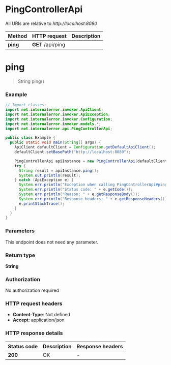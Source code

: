# PingControllerApi

All URIs are relative to *http://localhost:8080*

| Method | HTTP request | Description |
|------------- | ------------- | -------------|
| [**ping**](PingControllerApi.md#ping) | **GET** /api/ping |  |


<a id="ping"></a>
# **ping**
> String ping()



### Example
```java
// Import classes:
import net.internalerror.invoker.ApiClient;
import net.internalerror.invoker.ApiException;
import net.internalerror.invoker.Configuration;
import net.internalerror.invoker.models.*;
import net.internalerror.api.PingControllerApi;

public class Example {
  public static void main(String[] args) {
    ApiClient defaultClient = Configuration.getDefaultApiClient();
    defaultClient.setBasePath("http://localhost:8080");

    PingControllerApi apiInstance = new PingControllerApi(defaultClient);
    try {
      String result = apiInstance.ping();
      System.out.println(result);
    } catch (ApiException e) {
      System.err.println("Exception when calling PingControllerApi#ping");
      System.err.println("Status code: " + e.getCode());
      System.err.println("Reason: " + e.getResponseBody());
      System.err.println("Response headers: " + e.getResponseHeaders());
      e.printStackTrace();
    }
  }
}
```

### Parameters
This endpoint does not need any parameter.

### Return type

**String**

### Authorization

No authorization required

### HTTP request headers

 - **Content-Type**: Not defined
 - **Accept**: application/json

### HTTP response details
| Status code | Description | Response headers |
|-------------|-------------|------------------|
| **200** | OK |  -  |

